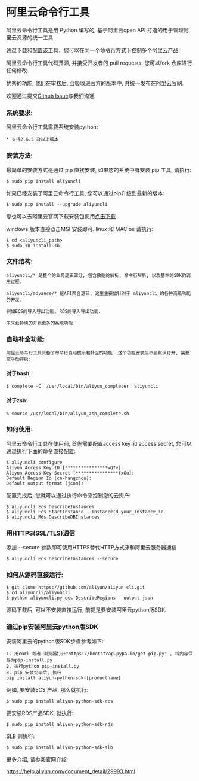 
# 阿里云命令行工具 <Aliyun Command Line Interface>


阿里云命令行工具是用 Python 编写的, 基于阿里云open API 打造的用于管理阿里云资源的统一工具.

通过下载和配置该工具，您可以在同一个命令行方式下控制多个阿里云产品.

阿里云命令行工具代码开源, 并接受开发者的 pull requests. 您可以fork 仓库进行任何修改.

优秀的功能, 我们在审核后, 会吸收进官方的版本中, 并统一发布在阿里云官网.

欢迎通过提交[Github Issue](https://github.com/aliyun/aliyun-cli/issues/new)与我们沟通.

### 系统要求:

阿里云命令行工具需要系统安装python:

    * 支持2.6.5 及以上版本

### 安装方法:

最简单的安装方式是通过 pip 直接安装, 如果您的系统中有安装 pip 工具, 请执行:

    $ sudo pip install aliyuncli

如果已经安装了阿里云命令行工具, 您可以通过pip升级到最新的版本:

    $ sudo pip install --upgrade aliyuncli

您也可以去阿里云官网下载安装包使用[点击下载](http://market.aliyun.com/products/53690006/cmgj000314.html?spm=5176.900004.4.2.IpMOOc)

windows 版本直接双击MSI 安装即可.
linux 和 MAC os 请执行:

    $ cd <aliyuncli_path>
    $ sudo sh install.sh

### 文件结构:

	aliyuncli/* 是整个的业务逻辑部分, 包含数据的解析, 命令行解析, 以及基本的SDK的调用过程.

	aliyuncli/advance/* 是API聚合逻辑, 这里主要放针对于 aliyuncli 的各种高级功能的开发.

	例如ECS的导入导出功能, RDS的导入导出功能.

	未来会持续的开发更多的高级功能.


### 自动补全功能:
    阿里云命令行工具具备了命令行自动提示和补全的功能. 这个功能安装后不会默认打开, 需要您手动开启:

#### 对于bash:

    $ complete -C '/usr/local/bin/aliyun_completer' aliyuncli

#### 对于zsh:

    % source /usr/local/bin/aliyun_zsh_complete.sh

### 如何使用:

阿里云命令行工具在使用前, 首先需要配置access key 和 access secret, 您可以通过执行下面的命令直接配置:

	$ aliyuncli configure
	Aliyun Access Key ID [****************wQ7v]:
	Aliyun Access Key Secret [****************fxGu]:
	Default Region Id [cn-hangzhou]:
	Default output format [json]:

配置完成后, 您就可以通过执行命令来控制您的云资产:

	$ aliyuncli Ecs DescribeInstances
	$ aliyuncli Ecs StartInstance --InstanceId your_instance_id
	$ aliyuncli Rds DescribeDBInstances

### 用HTTPS(SSL/TLS)通信

添加 --secure 参数即可使用HTTPS替代HTTP方式来和阿里云服务器通信

	$ aliyuncli Ecs DescribeInstances --secure


### 如何从源码直接运行:

	$ git clone https://github.com/aliyun/aliyun-cli.git
	$ cd aliyuncli/aliyuncli
	$ python aliyuncli.py ecs DescribeRegions --output json

源码下载后, 可以不安装直接运行, 前提是要安装阿里云python版SDK.

### 通过pip安装阿里云python版SDK
安装阿里云的python版SDK步骤参考如下:

	1. 用curl 或者 浏览器打开"https://bootstrap.pypa.io/get-pip.py" , 将内容保存为pip-install.py
	2. 执行python pip-install.py
	3. pip 安装完毕后, 执行
	pip install aliyun-python-sdk-[productname]

例如, 要安装ECS 产品, 那么就执行:

	$ sudo pip install aliyun-python-sdk-ecs
	
要安装RDS产品SDK, 就执行:

	$ sudo pip install aliyun-python-sdk-rds
	
SLB 则执行:

	$ sudo pip install aliyun-python-sdk-slb

更多介绍, 请参阅官网介绍:

https://help.aliyun.com/document_detail/29993.html
